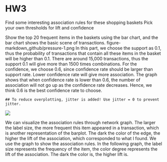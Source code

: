 HW3
================

Find some interesting association rules for these shopping baskets Pick your own thresholds for lift and confidence

Show the top 20 frequent items in the baskets using the bar chart, and the bar chart shows the basic scene of transactions. 
figure-markdown_github/pressure-1.png
In this part, we choose the support as 0.1, thus the probability of transactions that contain all these items in the basket will be higher than 0.1. There are around 15,000 transactions, thus the support 0.1 will give more than 1500 times combinations. For the confidence, we choose 0.6, since confidence rate should be larger than support rate. Lower confidence rate will give more association. The graph shows that when confidence rate is lower than 0.6, the number of association will not go up as the confidence rate decreases. Hence, we think 0.6 is the best confidence rate to choose.

    ## To reduce overplotting, jitter is added! Use jitter = 0 to prevent jitter.

![](HW4_files/figure-markdown_github/unnamed-chunk-5-1.png)

We can visualize the association rules through network graph. The larger the label size, the more frequent this item appeared in a transaction, which is another representation of the barplot. The dark the color of the edge, the higher the lift of the association, which corresponded to what I found. We use the graph to show the association rules. In the following graph, the label size represents the frequency of the item, the color degree represents the lift of the association. The dark the color is, the higher lift is.
